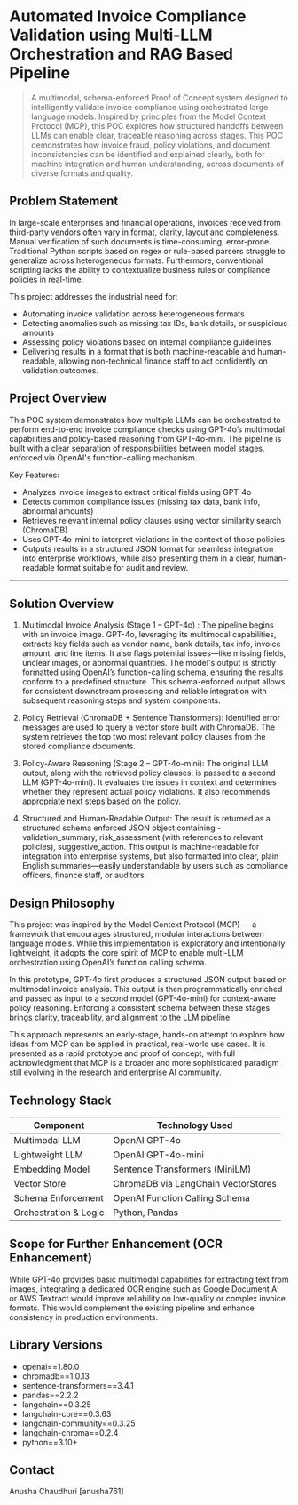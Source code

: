 # Automated Invoice Compliance Validation using Multi-LLM Orchestration and RAG Based Pipeline

> A multimodal, schema-enforced Proof of Concept system designed to intelligently validate invoice compliance using orchestrated large language models. Inspired by principles from the Model Context Protocol (MCP), this POC explores how structured handoffs between LLMs can enable clear, traceable reasoning across stages. This POC demonstrates how invoice fraud, policy violations, and document inconsistencies can be identified and explained clearly, both for machine integration and human understanding, across documents of diverse formats and quality.


## Problem Statement

In large-scale enterprises and financial operations, invoices received from third-party vendors often vary in format, clarity, layout and completeness. Manual verification of such documents is time-consuming, error-prone. Traditional Python scripts based on regex or rule-based parsers struggle to generalize across heterogeneous formats. Furthermore, conventional scripting lacks the ability to contextualize business rules or compliance policies in real-time.


This project addresses the industrial need for:
- Automating invoice validation across heterogeneous formats
- Detecting anomalies such as missing tax IDs, bank details, or suspicious amounts
- Assessing policy violations based on internal compliance guidelines
- Delivering results in a format that is both machine-readable and human-readable, allowing non-technical finance staff to act confidently on validation outcomes.


## Project Overview

This POC system demonstrates how multiple LLMs can be orchestrated to perform end-to-end invoice compliance checks using GPT-4o’s multimodal capabilities and policy-based reasoning from GPT-4o-mini. The pipeline is built with a clear separation of responsibilities between model stages, enforced via OpenAI's function-calling mechanism.

Key Features:
- Analyzes invoice images to extract critical fields using GPT-4o
- Detects common compliance issues (missing tax data, bank info, abnormal amounts)
- Retrieves relevant internal policy clauses using vector similarity search (ChromaDB)
- Uses GPT-4o-mini to interpret violations in the context of those policies
- Outputs results in a structured JSON format for seamless integration into enterprise workflows, while also presenting them in a clear, human-readable format suitable for audit and review.

---

## Solution Overview

1. Multimodal Invoice Analysis (Stage 1 – GPT-4o) : The pipeline begins with an invoice image. GPT-4o, leveraging its multimodal capabilities, extracts key fields such as vendor name, bank details, tax info, invoice amount, and line items. It also flags potential issues—like missing fields, unclear images, or abnormal quantities. The model's output is strictly formatted using OpenAI’s function-calling schema, ensuring the results conform to a predefined structure. This schema-enforced output allows for consistent downstream processing and reliable integration with subsequent reasoning steps and system components.

2. Policy Retrieval (ChromaDB + Sentence Transformers): Identified error messages are used to query a vector store built with ChromaDB. The system retrieves the top two most relevant policy clauses from the stored compliance documents.

3. Policy-Aware Reasoning (Stage 2 – GPT-4o-mini): The original LLM output, along with the retrieved policy clauses, is passed to a second LLM (GPT-4o-mini). It evaluates the issues in context and determines whether they represent actual policy violations. It also recommends appropriate next steps based on the policy.

4. Structured and Human-Readable Output: The result is returned as a structured schema enforced JSON object containing - validation_summary, risk_assessment (with references to relevant policies), suggestive_action. This output is machine-readable for integration into enterprise systems, but also formatted into clear, plain English summaries—easily understandable by users such as compliance officers, finance staff, or auditors.

## Design Philosophy

This project was inspired by the Model Context Protocol (MCP) — a framework that encourages structured, modular interactions between language models. While this implementation is exploratory and intentionally lightweight, it adopts the core spirit of MCP to enable multi-LLM orchestration using OpenAI’s function calling schema.

In this prototype, GPT-4o first produces a structured JSON output based on multimodal invoice analysis. This output is then programmatically enriched and passed as input to a second model (GPT-4o-mini) for context-aware policy reasoning. Enforcing a consistent schema between these stages brings clarity, traceability, and alignment to the LLM pipeline.

This approach represents an early-stage, hands-on attempt to explore how ideas from MCP can be applied in practical, real-world use cases. It is presented as a rapid prototype and proof of concept, with full acknowledgment that MCP is a broader and more sophisticated paradigm still evolving in the research and enterprise AI community.


## Technology Stack

| Component              | Technology Used                         |
|------------------------|------------------------------------------|
| Multimodal LLM         | OpenAI GPT-4o                            |
| Lightweight LLM        | OpenAI GPT-4o-mini                       |
| Embedding Model        | Sentence Transformers (MiniLM)           |
| Vector Store           | ChromaDB via LangChain VectorStores      |
| Schema Enforcement     | OpenAI Function Calling Schema           |
| Orchestration & Logic  | Python, Pandas                           |


## Scope for Further Enhancement (OCR Enhancement)

While GPT-4o provides basic multimodal capabilities for extracting text from images, integrating a dedicated OCR engine such as Google Document AI or AWS Textract would improve reliability on low-quality or complex invoice formats. This would complement the existing pipeline and enhance consistency in production environments.


## Library Versions

- openai==1.80.0  
- chromadb==1.0.13  
- sentence-transformers==3.4.1  
- pandas==2.2.2  
- langchain==0.3.25  
- langchain-core==0.3.63  
- langchain-community==0.3.25  
- langchain-chroma==0.2.4  
- python==3.10+


## Contact
Anusha Chaudhuri [anusha761]
